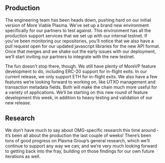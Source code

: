 ## **Production**

The engineering team has been heads down, pushing hard on our initial version of More Viable Plasma. We’ve set up a brand new environment specifically for our partners to test against. This environment has all the production support services that we set up with our internal testnet. If you’ve been monitoring our repositories, you’ll notice that we also have a pull request open for our updated javascript libraries for the new API format. Once that merges and we shake out the early issues with our deployment, we’ll start inviting our partners to integrate with the new testnet.

The fun doesn’t stop there, though. We still have plenty of MoreVP feature development to do, including ERC-20 support for in-flight exits. In our current release, we only support ETH for in-flight exits. We also have a few features we’re looking forward to working on, like UTXO management and transaction metadata fields. Both will make the chain much more useful for a variety of applications. We’ll be starting on this new round of feature development this week, in addition to heavy testing and validation of our new release.

## Research

We don’t have much to say about OMG-specific research this time around - it’s been all about the production the last couple of weeks! There’s been tons of good progress on Plasma Group’s general research, which we’ll continue to support any way we can; and we’re very much looking forward to getting back into the fray, building on those findings for our own future iterations as well.
